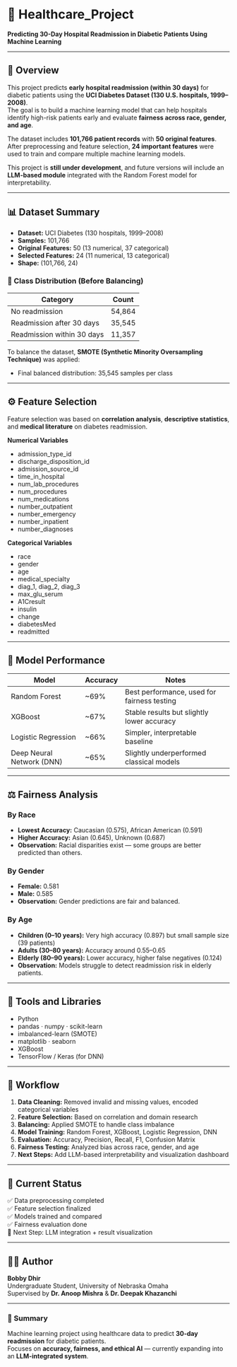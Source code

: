 # 🏥 Healthcare_Project  
**Predicting 30-Day Hospital Readmission in Diabetic Patients Using Machine Learning**

---

## 🧠 Overview
This project predicts **early hospital readmission (within 30 days)** for diabetic patients using the **UCI Diabetes Dataset (130 U.S. hospitals, 1999–2008)**.  
The goal is to build a machine learning model that can help hospitals identify high-risk patients early and evaluate **fairness across race, gender, and age**.

The dataset includes **101,766 patient records** with **50 original features**.  
After preprocessing and feature selection, **24 important features** were used to train and compare multiple machine learning models.

This project is **still under development**, and future versions will include an **LLM-based module** integrated with the Random Forest model for interpretability.

---

## 📊 Dataset Summary
- **Dataset:** UCI Diabetes (130 hospitals, 1999–2008)  
- **Samples:** 101,766  
- **Original Features:** 50 (13 numerical, 37 categorical)  
- **Selected Features:** 24 (11 numerical, 13 categorical)  
- **Shape:** (101,766, 24)

### 🎯 Class Distribution (Before Balancing)
| Category | Count |
|-----------|--------|
| No readmission | 54,864 |
| Readmission after 30 days | 35,545 |
| Readmission within 30 days | 11,357 |

To balance the dataset, **SMOTE (Synthetic Minority Oversampling Technique)** was applied:
- Final balanced distribution: 35,545 samples per class

---

## ⚙️ Feature Selection
Feature selection was based on **correlation analysis**, **descriptive statistics**, and **medical literature** on diabetes readmission.

**Numerical Variables**
- admission_type_id  
- discharge_disposition_id  
- admission_source_id  
- time_in_hospital  
- num_lab_procedures  
- num_procedures  
- num_medications  
- number_outpatient  
- number_emergency  
- number_inpatient  
- number_diagnoses  

**Categorical Variables**
- race  
- gender  
- age  
- medical_specialty  
- diag_1, diag_2, diag_3  
- max_glu_serum  
- A1Cresult  
- insulin  
- change  
- diabetesMed  
- readmitted  

---

## 🤖 Model Performance

| Model | Accuracy | Notes |
|--------|-----------|-------|
| Random Forest | ~69% | Best performance, used for fairness testing |
| XGBoost | ~67% | Stable results but slightly lower accuracy |
| Logistic Regression | ~66% | Simpler, interpretable baseline |
| Deep Neural Network (DNN) | ~65% | Slightly underperformed classical models |

---

## ⚖️ Fairness Analysis

### By Race
- **Lowest Accuracy:** Caucasian (0.575), African American (0.591)  
- **Higher Accuracy:** Asian (0.645), Unknown (0.687)  
- **Observation:** Racial disparities exist — some groups are better predicted than others.

### By Gender
- **Female:** 0.581  
- **Male:** 0.585  
- **Observation:** Gender predictions are fair and balanced.

### By Age
- **Children (0–10 years):** Very high accuracy (0.897) but small sample size (39 patients)  
- **Adults (30–80 years):** Accuracy around 0.55–0.65  
- **Elderly (80–90 years):** Lower accuracy, higher false negatives (0.124)  
- **Observation:** Models struggle to detect readmission risk in elderly patients.

---

## 🧮 Tools and Libraries
- Python  
- pandas · numpy · scikit-learn  
- imbalanced-learn (SMOTE)  
- matplotlib · seaborn  
- XGBoost  
- TensorFlow / Keras (for DNN)

---

## 🧱 Workflow
1. **Data Cleaning:** Removed invalid and missing values, encoded categorical variables  
2. **Feature Selection:** Based on correlation and domain research  
3. **Balancing:** Applied SMOTE to handle class imbalance  
4. **Model Training:** Random Forest, XGBoost, Logistic Regression, DNN  
5. **Evaluation:** Accuracy, Precision, Recall, F1, Confusion Matrix  
6. **Fairness Testing:** Analyzed bias across race, gender, and age  
7. **Next Steps:** Add LLM-based interpretability and visualization dashboard

---

## 🚧 Current Status
✅ Data preprocessing completed  
✅ Feature selection finalized  
✅ Models trained and compared  
✅ Fairness evaluation done  
🚧 Next Step: LLM integration + result visualization

---

## 👨‍💻 Author
**Bobby Dhir**  
Undergraduate Student, University of Nebraska Omaha  
Supervised by **Dr. Anoop Mishra** & **Dr. Deepak Khazanchi**

---

### 📌 Summary
Machine learning project using healthcare data to predict **30-day readmission** for diabetic patients.  
Focuses on **accuracy, fairness, and ethical AI** — currently expanding into an **LLM-integrated system**.
